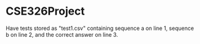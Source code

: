 # CSE326Project


Have tests stored as "test1.csv" containing sequence a on line 1, sequence b on line 2, and the correct answer on line 3.


